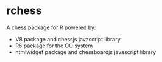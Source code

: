 # rchess

A chess package for R powered by:

- V8 package and chessjs javascript library
- R6 package for the OO system
- htmlwidget package and chessboardjs javascript library
